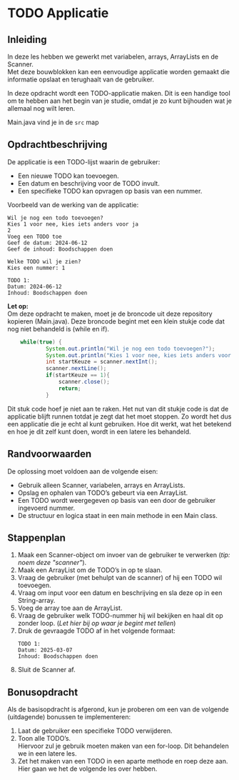 # TODO Applicatie

## **Inleiding**  
In deze les hebben we gewerkt met variabelen, arrays, ArrayLists en de Scanner.  
Met deze bouwblokken kan een eenvoudige applicatie worden gemaakt die informatie opslaat en terughaalt van de gebruiker.  

In deze opdracht wordt een TODO-applicatie maken. 
Dit is een handige tool om te hebben aan het begin van je studie, omdat je zo kunt bijhouden wat je allemaal nog wilt leren. 

Main.java vind je in de `src` map

## **Opdrachtbeschrijving**  
De applicatie is een TODO-lijst waarin de gebruiker:  
- Een nieuwe TODO kan toevoegen.  
- Een datum en beschrijving voor de TODO invult.  
- Een specifieke TODO kan opvragen op basis van een nummer.  

Voorbeeld van de werking van de applicatie:  
```
Wil je nog een todo toevoegen?
Kies 1 voor nee, kies iets anders voor ja
2
Voeg een TODO toe
Geef de datum: 2024-06-12
Geef de inhoud: Boodschappen doen

Welke TODO wil je zien?
Kies een nummer: 1

TODO 1:
Datum: 2024-06-12
Inhoud: Boodschappen doen
```

**Let op:**  
Om deze opdracht te maken, moet je de broncode uit deze repository kopieren (Main.java). 
Deze broncode begint met een klein stukje code dat nog niet behandeld is (while en if). 
```java
    while(true) {
            System.out.println("Wil je nog een todo toevoegen?");
            System.out.println("Kies 1 voor nee, kies iets anders voor ja");
            int startKeuze = scanner.nextInt();
            scanner.nextLine();
            if(startKeuze == 1){
                scanner.close();
                return;
            }
```
Dit stuk code hoef je niet aan te raken. 
Het nut van dit stukje code is dat de applicatie blijft runnen totdat je zegt dat het moet stoppen.
Zo wordt het dus een applicatie die je echt al kunt gebruiken. 
Hoe dit werkt, wat het betekend en hoe je dit zelf kunt doen, wordt in een latere les behandeld.

## **Randvoorwaarden**  
De oplossing moet voldoen aan de volgende eisen:  
- Gebruik alleen Scanner, variabelen, arrays en ArrayLists.  
- Opslag en ophalen van TODO’s gebeurt via een ArrayList.  
- Een TODO wordt weergegeven op basis van een door de gebruiker ingevoerd nummer.  
- De structuur en logica staat in een main methode in een Main class.  

## **Stappenplan**  
1. Maak een Scanner-object om invoer van de gebruiker te verwerken (_tip: noem deze "scanner"_).  
2. Maak een ArrayList om de TODO’s in op te slaan.  
3. Vraag de gebruiker (met behulpt van de scanner) of hij een TODO wil toevoegen.  
4. Vraag om input voor een datum en beschrijving en sla deze op in een String-array.  
5. Voeg de array toe aan de ArrayList.  
6. Vraag de gebruiker welk TODO-nummer hij wil bekijken en haal dit op zonder loop. (_Let hier bij op waar je begint met tellen_)  
7. Druk de gevraagde TODO af in het volgende formaat:  
   ```
   TODO 1:
   Datum: 2025-03-07
   Inhoud: Boodschappen doen
   ```
8. Sluit de Scanner af.  

## **Bonusopdracht**  
Als de basisopdracht is afgerond, kun je proberen om een van de volgende (uitdagende) bonussen te implementeren:  
1. Laat de gebruiker een specifieke TODO verwijderen.
2. Toon alle TODO’s.  
Hiervoor zul je gebruik moeten maken van een for-loop. Dit behandelen we in een latere les.
3. Zet het maken van een TODO in een aparte methode en roep deze aan. Hier gaan we het de volgende les over hebben.
